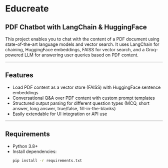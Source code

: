 # Educreate
## PDF Chatbot with LangChain & HuggingFace

This project enables you to chat with the content of a PDF document using state-of-the-art language models and vector search. It uses LangChain for chaining, HuggingFace embeddings, FAISS for vector search, and a Groq-powered LLM for answering user queries based on PDF content.

---

## Features

- Load PDF content as a vector store (FAISS) with HuggingFace sentence embeddings
- Conversational Q&A over PDF content with custom prompt templates
- Structured output parsing for different question types (MCQ, short answer, long answer, true/false, fill-in-the-blanks)
- Easily extendable for UI integration or API use

---

## Requirements

- Python 3.8+
- Install dependencies:
  ```bash
  pip install -r requirements.txt
